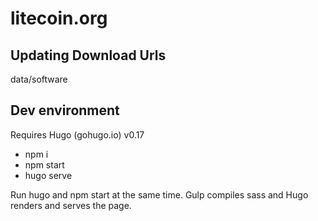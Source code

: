 # litecoin.org

## Updating Download Urls

data/software

## Dev environment
Requires Hugo (gohugo.io) v0.17


- npm i
- npm start
- hugo serve

Run hugo and npm start at the same time. Gulp compiles sass and Hugo renders and serves the page.
